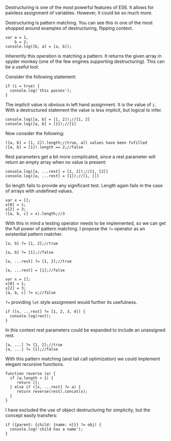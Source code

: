 Destructuring is one of the most powerful features of ES6. It allows for painless assignment of variables. However, it could be so much more.

Destructuring is pattern matching. You can see this in one of the most shopped around examples of destructuring, flipping context.

```
var a = 1,
    b = 2;
console.log([b, a] = [a, b]);
```

Inherently this operation is matching a pattern. It returns the given array in spyder monkey (one of the few engines supporting destructuring). This can be a useful tool.

Consider the following statement:

```
if (i = true) {
  console.log('this passes');
}
```

The implicit value is obvious in left hand assignment. It is the value of ```i```. With a destructured statement the value is less implicit, but logical to infer.

```
console.log([a, b] = [1, 2]);//[1, 2]
console.log([a, b] = [1]);//[1]
```

Now consider the following:

```
([a, b] = [1, 2]).length;//true, all values have been fufilled
([a, b] = [1]).length == 2;//false
```

Rest parameters get a bit more complicated, since a rest parameter will return an empty array when no value is present:

```
console.log([a, ...rest] = [1, 2]);//[1, [2]]
console.log([a, ...rest] = [1]);//[1, []]
```

So length fails to provide any significant test. Length again fails in the case of arrays with undefined values.

```
var x = [];
x[0] = 1;
x[2] = 3;
([a, b, c] = x).length;//3
```

With this in mind a testing operator needs to be implemented, so we can get the full power of pattern matching. I propose the ```?=``` operator as an existential pattern matcher.

```
[a, b] ?= [1, 2];//true
```
```
[a, b] ?= [1];//false
```
```
[a, ...rest] ?= [1, 2];//true
```
```
[a, ...rest] = [1];//false
```
```
var x = [];
x[0] = 1;
x[2] = 3;
[a, b, c] ?= x;//false
```

```?=``` providing ```let``` style assignment would further its usefulness.

```
if ([x, ...rest] ?= [1, 2, 3, 4]) {
  console.log(rest);
}
```

In this context rest parameters could be expanded to include an unassigned rest.

```
[a, ...] ?= [1, 2];//true
[a, ...] ?= [1];//false
```

With this pattern matching (and tail call optimization) we could implement elegant recursive functions.

```
function reverse (a) {
  if (a.length < 1) {
     return [];
  } else if ([x, ...rest] ?= a) {
     return reverse(rest).concat(x);
  }
}
```

I have excluded the use of object destructuring for simplicity, but the concept easily transfers:

```
if ({parent: {child: {name: n}}} ?= obj) {
  console.log('child has a name');
}
```
